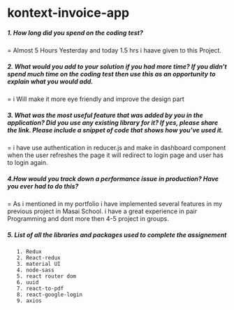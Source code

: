 # kontext-invoice-app

##### 1. How long did you spend on the coding test?
 =    Almost 5 Hours Yesterday and today 1.5 hrs i haave given to this Project.

##### 2. What would you add to your solution if you had more time? If you didn't spend much time on the coding test then use this as an opportunity to explain what you would add.

=     i Will make it more eye friendly and improve the design part

##### 3. What was the most useful feature that was added by you in the application? Did you use any existing library for it? If yes, please share the link. Please include a snippet of code that shows how you've used it.

=   i have use authentication in reducer.js and make in dashboard component 
    when the user refreshes the page it will redirect to login page and user has to login again.

##### 4.How would you track down a performance issue in production? Have you ever had to do this?
=   As i mentioned in my portfolio i have implemented several features in my previous project in Masai School.
    i have a great experience in pair Programming  and dont more then 4-5 project in groups.


##### 5. List of all the libraries and packages used to complete the assignement
       1. Redux
       2. React-redux
       3. material UI
       4. node-sass
       5. react router dom
       6. uuid
       7. react-to-pdf
       8. react-google-login
       9. axios